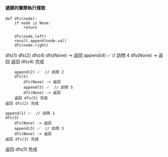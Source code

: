 
#### 遞歸的實際執行樣貌
```
def dfs(node):
    if node is None:
        return
    
    dfs(node.left)      
    result.append(node.val)  
    dfs(node.right)  
```

dfs(1)
    dfs(2)
        dfs(4)
            dfs(None) -> 返回
            append(4)  ✅  // 訪問 4
            dfs(None) -> 返回
        返回 dfs(4) 完成

        append(2) ✅  // 訪問 2
        dfs(5)
            dfs(None) -> 返回
            append(5) ✅  // 訪問 5
            dfs(None) -> 返回
        返回 dfs(5) 完成
    返回 dfs(2) 完成

    append(1) ✅  // 訪問 1
    dfs(3)
        dfs(None) -> 返回
        append(3) ✅  // 訪問 3
        dfs(None) -> 返回
    返回 dfs(3) 完成
返回 dfs(1) 完成
